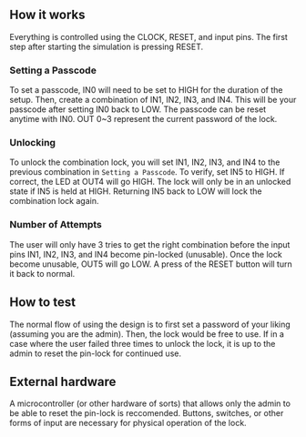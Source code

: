 <!---

This file is used to generate your project datasheet. Please fill in the information below and delete any unused
sections.

You can also include images in this folder and reference them in the markdown. Each image must be less than
512 kb in size, and the combined size of all images must be less than 1 MB.
-->

## How it works
Everything is controlled using the CLOCK, RESET, and input pins.
The first step after starting the simulation is pressing RESET.

### Setting a Passcode
To set a passcode, IN0 will need to be set to HIGH for the duration
of the setup. Then, create a combination of IN1, IN2, IN3, and IN4.
This will be your passcode after setting IN0 back to LOW. The passcode
can be reset anytime with IN0.
OUT 0~3 represent the current password of the lock.

### Unlocking
To unlock the combination lock, you will set IN1, IN2, IN3, and IN4 to
the previous combination in `Setting a Passcode`. To verify, set IN5
to HIGH. If correct, the LED at OUT4 will go HIGH.
The lock will only be in an unlocked state if IN5 is held at HIGH.
Returning IN5 back to LOW will lock the combination lock again.

### Number of Attempts
The user will only have 3 tries to get the right combination before
the input pins IN1, IN2, IN3, and IN4 become pin-locked (unusable). Once the 
lock become unusable, OUT5 will go LOW. A press of the RESET button will
turn it back to normal.

## How to test

The normal flow of using the design is to first set a password of your
liking (assuming you are the admin). Then, the lock would be free to use.
If in a case where the user failed three times to unlock the lock, it is up
to the admin to reset the pin-lock for continued use.

## External hardware

A microcontroller (or other hardware of sorts) that allows only the admin
to be able to reset the pin-lock is reccomended. Buttons, switches, or
other forms of input are necessary for physical operation of the lock.
